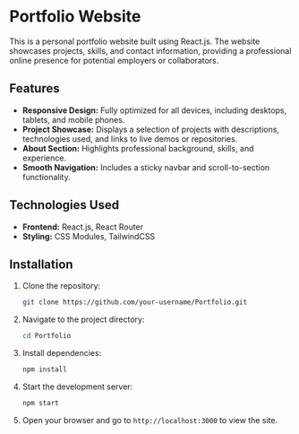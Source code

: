 # Portfolio Website

This is a personal portfolio website built using React.js. The website showcases projects, skills, and contact information, providing a professional online presence for potential employers or collaborators.

## Features

- **Responsive Design:** Fully optimized for all devices, including desktops, tablets, and mobile phones.
- **Project Showcase:** Displays a selection of projects with descriptions, technologies used, and links to live demos or repositories.
- **About Section:** Highlights professional background, skills, and experience.
- **Smooth Navigation:** Includes a sticky navbar and scroll-to-section functionality.


## Technologies Used

- **Frontend:** React.js, React Router
- **Styling:** CSS Modules, TailwindCSS


## Installation

1. Clone the repository:

   ```bash
   git clone https://github.com/your-username/Portfolio.git
   ```

2. Navigate to the project directory:

   ```bash
   cd Portfolio
   ```

3. Install dependencies:

   ```bash
   npm install
   ```

4. Start the development server:

   ```bash
   npm start
   ```

5. Open your browser and go to `http://localhost:3000` to view the site.
